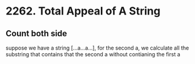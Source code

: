# 2262. Total Appeal of A String
## Count both side
suppose we have a string [...a...a...], for the second a, we calculate all the substring that contains that the second a without contianing the first a